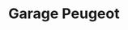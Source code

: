 ---
title: "Garage Peugeot"
url: /sennecey-le-grand/garage-peugeot/
shop: réparation de voitures
---